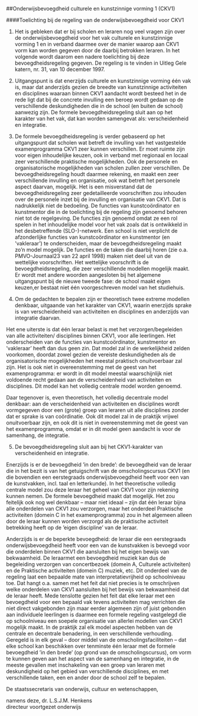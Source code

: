 <meta http-equiv='Content-Type' content='text/html; charset=utf-8' />

##Onderwijsbevoegdheid culturele en kunstzinnige vorming 1 (CKV1)

####Toelichting bij de regeling van de onderwijsbevoegdheid voor CKV1

1. Het is gebleken dat er bij scholen en leraren nog veel vragen zijn over de onderwijsbevoegdheid voor het vak culturele en kunstzinnige vorming 1 en in verband daarmee over de manier waarop aan CKV1 vorm kan worden gegeven door de daarbij betrokken leraren. In het volgende wordt daarom een nadere toelichting bij deze bevoegdheidsregeling gegeven. De regeling is te vinden in Uitleg Gele katern, nr. 31, van 10 december 1997.  

2. Uitgangspunt is dat enerzijds culturele en kunstzinnige vorming één vak is, maar dat anderzijds gezien de breedte van kunstzinnige activiteiten en disciplines waaraan binnen CKV1 aandacht wordt besteed het in de rede ligt dat bij de concrete invulling een beroep wordt gedaan op de verschillende deskundigheden die in de school (en buiten de school) aanwezig zijn. De formele bevoegdheidsregeling sluit aan op het karakter van het vak, dat kan worden samengevat als: verscheidenheid en integratie.  

3. De formele bevoegdheidsregeling is verder gebaseerd op het uitgangspunt dat scholen wat betreft de invulling van het vastgestelde examenprogramma CKV1 zeer kunnen verschillen. Er moet ruimte zijn voor eigen inhoudelijke keuzen, ook in verband met regionaal en locaal zeer verschillende praktische mogelijkheden. Ook de personele en organisatorische mogelijkheden van scholen zullen zeer verschillen. De bevoegdheidsregeling houdt daarmee rekening, en maakt een zeer verschillende invulling en organisatie, ook wat betreft het personele aspect daarvan, mogelijk. Het is een misverstand dat de bevoegdheidsregeling zeer gedetailleerde voorschriften zou inhouden over de personele inzet bij de invulling en organisatie van CKV1. Dat is nadrukkelijk niet de bedoeling. De functies van kunstcoördinator en kunstmentor die in de toelichting bij de regeling zijn genoemd behoren niet tot de regelgeving. De functies zijn genoemd omdat ze een rol spelen in het inhoudelijke model voor het vak zoals dat is ontwikkeld in het desbetreffende (SLO-)-netwerk. Een school is niet verplicht de afzonderlijke functies van kunstcoördinator en kunstmentor (en ’vakleraar’) te onderscheiden, maar de bevoegdheidsregeling maakt zo’n model mogelijk. De functies en de taken die daarbij horen (zie o.a. PMVO-Journaal23 van 22 april 1998) maken niet deel uit van de wettelijke voorschriften. Het wettelijke voorschrift is de bevoegdheidsregeling, die zeer verschillende modellen mogelijk maakt. Er wordt met andere woorden aangesloten bij het algemene uitgangspunt bij de nieuwe tweede fase: de school maakt eigen keuzen,er bestaat niet één voorgeschreven model van het studiehuis.  

4. Om de gedachten te bepalen zijn er theoretisch twee extreme modellen denkbaar, uitgaande van het karakter van CKV1, waarin enerzijds sprake is van verscheidenheid van activiteiten en disciplines en anderzijds van integratie daarvan. 

Het ene uiterste is dat één leraar belast is met het verzorgen/begeleiden van alle activiteiten/ disciplines binnen CKV1, voor alle leerlingen. Het onderscheiden van de functies van kunstcoördinator, kunstmentor en ’vakleraar’ heeft dan dus geen zin. Dat model zal in de werkelijkheid zelden voorkomen, doordat zowel gezien de vereiste deskundigheden als de organisatorische mogelijkheden het meestal praktisch onuitvoerbaar zal zijn. Het is ook niet in overeenstemming met de geest van het examenprogramma: er wordt in dit model meestal waarschijnlijk niet voldoende recht gedaan aan de verscheidenheid van activiteiten en disciplines. Dit model kan het volledig centrale model worden genoemd.  

Daar tegenover is, even theoretisch, het volledig decentrale model denkbaar: aan de verscheidenheid van activiteiten en disciplines wordt vormgegeven door een (grote) groep van leraren uit alle disciplines zonder dat er sprake is van coördinatie. Ook dit model zal in de praktijk vrijwel onuitvoerbaar zijn, en ook dit is niet in overeenstemming met de geest van het examenprogramma, omdat er in dit model geen aandacht is voor de samenhang, de integratie.    

5. De bevoegdheidsregeling sluit aan bij het CKV1-karakter van verscheidenheid en integratie. 

Enerzijds is er de bevoegdheid ’in den brede’: de bevoegdheid van de leraar die in het bezit is van het getuigschrift van de omscholingscursus CKV1 (en die bovendien een eerstegraads onderwijsbevoegdheid heeft voor een van de kunstvakken, incl. taal en letterkunde). In het theoretische volledig centrale model zou deze leraar het geheel van CKV1 voor zijn rekening kunnen nemen. De formele bevoegdheid maakt dat mogelijk. Het zou feitelijk ook nog wel denkbaar – maar niet ideaal – zijn dat één leraar bijna alle onderdelen van CKV1 zou verzorgen, maar het onderdeel Praktische activiteiten (domein C in het examenprogramma) zou in het algemeen alleen door de leraar kunnen worden verzorgd als de praktische activiteit betrekking heeft op de ’eigen discipline’ van de leraar.  

Anderzijds is er de beperkte bevoegdheid: de leraar die een eerstegraads onderwijsbevoegdheid heeft voor een van de kunstvakken is bevoegd voor die onderdelen binnen CKV1 die aansluiten bij het eigen bewijs van bekwaamheid. De leraarmet een bevoegdheid muziek kan dus de begeleiding verzorgen van concertbezoek (domein A, Culturele activiteiten) en de Praktische activiteiten (domein C) muziek, etc. Dit onderdeel van de regeling laat een bepaalde mate van interpretatievrijheid op schoolniveau toe. Dat hangt o.a. samen met het feit dat niet precies is te omschrijven welke onderdelen van CKV1 aansluiten bij het bewijs van bekwaamheid dat de leraar heeft.   Mede tenslotte gezien het feit dat elke leraar met een bevoegdheid voor een bepaald vak tevens activiteiten mag verrichten die niet direct vakgebonden zijn maar eerder algemeen zijn of juist gebonden aan individuele leerlingen is daarmee een formele regeling vastgelegd die op schoolniveau een soepele organisatie van allerlei modellen van CKV1 mogelijk maakt. In de praktijk zal elk model aspecten hebben van de centrale en decentrale benadering, in een verschillende verhouding. Geregeld is in elk geval – door middel van de omscholingsfaciliteiten – dat elke school kan beschikken over tenminste één leraar met de formele bevoegdheid ’in den brede’ (op grond van de omscholingscursus), om vorm te kunnen geven aan het aspect van de samenhang en integratie, in de meeste gevallen met inschakeling van een groep van leraren met deskundigheid op het gebied van verschillende disciplines, en met verschillende taken, een en ander door de school zelf te bepalen.        

De 
staatssecretaris van onderwijs, cultuur en wetenschappen, 

namens deze, 
dr. L.S.J.M. Henkens  
directeur voortgezet onderwijs     
